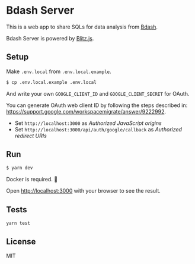 # Bdash Server

This is a web app to share SQLs for data analysis from [Bdash](https://github.com/bdash-app/bdash).

Bdash Server is powered by [Blitz.js](https://github.com/blitz-js/blitz).

## Setup

Make `.env.local` from `.env.local.example`.

```sh
$ cp .env.local.example .env.local
```

And write your own `GOOGLE_CLIENT_ID` and `GOOGLE_CLIENT_SECRET` for OAuth.

You can generate OAuth web client ID by following the steps described in: https://support.google.com/workspacemigrate/answer/9222992.

- Set `http://localhost:3000` as _Authorized JavaScript origins_
- Set `http://localhost:3000/api/auth/google/callback` as _Authorized redirect URIs_

## Run

```sh
$ yarn dev
```

Docker is required. 🐳

Open [http://localhost:3000](http://localhost:3000) with your browser to see the result.

## Tests

```
yarn test
```

## License

MIT
